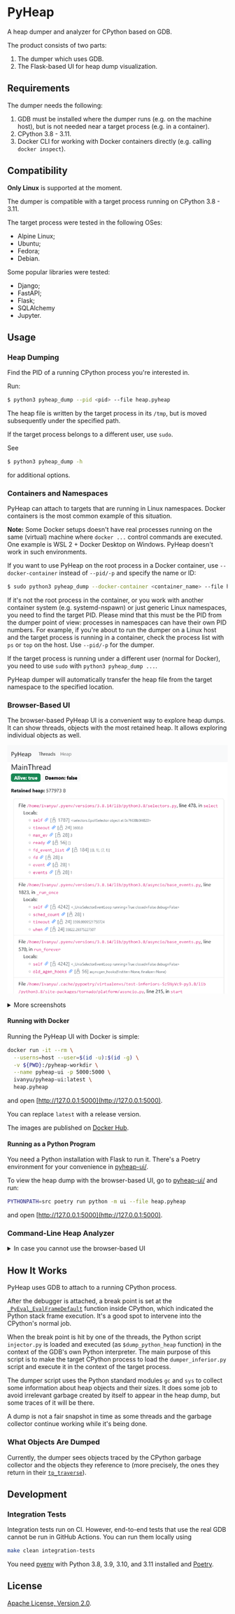 # PyHeap

A heap dumper and analyzer for CPython based on GDB.

The product consists of two parts:
1. The dumper which uses GDB.
2. The Flask-based UI for heap dump visualization.

## Requirements

The dumper needs the following:
1. GDB must be installed where the dumper runs (e.g. on the machine host), but is not needed near a target process (e.g. in a container).
2. CPython 3.8 - 3.11.
3. Docker CLI for working with Docker containers directly (e.g. calling `docker inspect`).

## Compatibility

**Only Linux** is supported at the moment.

The dumper is compatible with a target process running on CPython 3.8 - 3.11.

The target process were tested in the following OSes:
- Alpine Linux;
- Ubuntu;
- Fedora;
- Debian.

Some popular libraries were tested:
- Django;
- FastAPI;
- Flask;
- SQLAlchemy
- Jupyter.

## Usage

### Heap Dumping
Find the PID of a running CPython process you're interested in.

Run:
```bash
$ python3 pyheap_dump --pid <pid> --file heap.pyheap
```

The heap file is written by the target process in its `/tmp`, but is moved subsequently under the specified path.

If the target process belongs to a different user, use `sudo`.

See 
```bash
$ python3 pyheap_dump -h
```
for additional options.

### Containers and Namespaces

PyHeap can attach to targets that are running in Linux namespaces. Docker containers is the most common example of this situation.

**Note:** Some Docker setups doesn't have real processes running on the same (virtual) machine where `docker ...` control commands are executed. One example is WSL 2 + Docker Desktop on Windows. PyHeap doesn't work in such environments.

If you want to use PyHeap on the root process in a Docker container, use `--docker-container` instead of `--pid/-p` and specify the name or ID:

```bash
$ sudo python3 pyheap_dump --docker-container <container_name> --file heap.pyheap
```

If it's not the root process in the container, or you work with another container system (e.g. systemd-nspawn) or just generic Linux namespaces, you need to find the target PID. Please mind that this must be the PID from the dumper point of view: processes in namespaces can have their own PID numbers. For example, if you're about to run the dumper on a Linux host and the target process is running in a container, check the process list with `ps` or `top` on the host. Use `--pid/-p` for the dumper.

If the target process is running under a different user (normal for Docker), you need to use `sudo` with `python3 pyheap_dump ...`.

PyHeap dumper will automatically transfer the heap file from the target namespace to the specified location.

### Browser-Based UI

The browser-based PyHeap UI is a convenient way to explore heap dumps. It can show threads, objects with the most retained heap. It allows exploring individual objects as well.

![Thread view](doc/screenshot1.png)

<details>
  <summary>More screenshots</summary>

![Heap view](doc/screenshot2.png)

![Object view - Attributes](doc/screenshot3.png)

![Object view - Referents](doc/screenshot4.png)

</details>

#### Running with Docker

Running the PyHeap UI with Docker is simple:

```bash
docker run -it --rm \
  --userns=host --user=$(id -u):$(id -g) \
  -v ${PWD}:/pyheap-workdir \
  --name pyheap-ui -p 5000:5000 \
  ivanyu/pyheap-ui:latest \
  heap.pyheap
```
and open [http://127.0.0.1:5000](http://127.0.0.1:5000).

You can replace `latest` with a release version.

The images are published on [Docker Hub](https://hub.docker.com/repository/docker/ivanyu/pyheap-ui).

#### Running as a Python Program

You need a Python installation with Flask to run it. There's a Poetry environment for your convenience in [pyheap-ui/](pyheap-ui/).

To view the heap dump with the browser-based UI, go to [pyheap-ui/](pyheap-ui/) and run:
```bash
PYTHONPATH=src poetry run python -m ui --file heap.pyheap
```
and open [http://127.0.0.1:5000](http://127.0.0.1:5000).

### Command-Line Heap Analyzer

<details>
  <summary>In case you cannot use the browser-based UI</summary>

Analyze the heap with the `analyzer` module:
```bash
$ PYTHONPATH=src poetry run python -m analyzer retained-heap --file heap.pyheap

[2022-09-07 09:40:46,594] INFO Loading file heap.json.gz
[2022-09-07 09:40:46,633] INFO Loading file finished in 0.04 seconds
[2022-09-07 09:40:46,633] INFO Heap dump contains 18269 objects
[2022-09-07 09:40:46,646] INFO 1761 unknown objects filtered
[2022-09-07 09:40:46,681] INFO Indexing inbound references
[2022-09-07 09:40:46,695] INFO Inbound references indexed in 0.01 seconds
[2022-09-07 09:40:46,701] INFO Loaded retained heap cache
  heap.json.gz.ce7ade900911c6edac5fe332a36d43d0a76ac103.retained_heap
Address         | Object type     | Retained heap size | String representation  
--------------------------------------------------------------------------------
140494124474176 | dict            |            1101494 | {'__name__': '__main__'
140494121988112 | str             |            1000049 | xxxxxxxxxxxxxxxxxxxxxxx
140494125217792 | list            |             100113 | ['xxxxxxxxxxxxxxxxxxxxx
94613255597520  | str             |             100049 | xxxxxxxxxxxxxxxxxxxxxxx
140494126265024 | dict            |              89546 | {'/usr/lib/python310.zi
140494124519104 | dict            |              70465 | {'__name__': 'os', '__d
140494123404608 | dict            |              64157 | {'__name__': 'typing', 
140494126265984 | dict            |              35508 | {'__name__': 'builtins'
140494125686720 | dict            |              32920 | {94613227788704: <weakr
94613255487824  | ABCMeta         |              32790 | <class 'collections.Use
140494125072000 | dict            |              31566 | {'__module__': 'collect
140494124621856 | _Printer        |              28111 | Type license() to see t
140494124550272 | dict            |              28063 | {'_Printer__name': 'lic
140494105358656 | list            |              27229 | ['A. HISTORY OF THE SOF
140494125744640 | frozenset       |              25447 | frozenset({'_curses', '
140494124629056 | FileFinder      |              22804 | FileFinder('/usr/lib/py
140494124679104 | dict            |              22756 | {'_loaders': [('.cpytho
...
```
(in the repo root directory).
</details>

## How It Works

PyHeap uses GDB to attach to a running CPython process.

After the debugger is attached, a break point is set at the [`_PyEval_EvalFrameDefault`](https://github.com/python/cpython/blob/3594ebca2cacf5d9b5212d2c487fd017cd00e283/Python/ceval.c#L1577) function inside CPython, which indicated the Python stack frame execution. It's a good spot to intervene into the CPython's normal job.

When the break point is hit by one of the threads, the Python script `injector.py` is loaded and executed (as `$dump_python_heap` function) in the context of the GDB's own Python interpreter. The main purpose of this script is to make the target CPython process to load the `dumper_inferior.py` script and execute it in the context of the target process.

The dumper script uses the Python standard modules `gc` and `sys` to collect some information about heap objects and their sizes. It does some job to avoid irrelevant garbage created by itself to appear in the heap dump, but some traces of it will be there.

A dump is not a fair snapshot in time as some threads and the garbage collector continue working while it's being done.

### What Objects Are Dumped

Currently, the dumper sees objects traced by the CPython garbage collector and the objects they reference to (more precisely, the ones they return in their [`tp_traverse`](https://docs.python.org/3/c-api/typeobj.html#c.PyTypeObject.tp_traverse)).

## Development

### Integration Tests

Integration tests run on CI. However, end-to-end tests that use the real GDB cannot be run in GitHub Actions. You can run them locally using
```bash
make clean integration-tests
```

You need [pyenv](https://github.com/pyenv/pyenv) with Python 3.8, 3.9, 3.10, and 3.11 installed and [Poetry](https://python-poetry.org/).

## License

[Apache License, Version 2.0](LICENSE).
